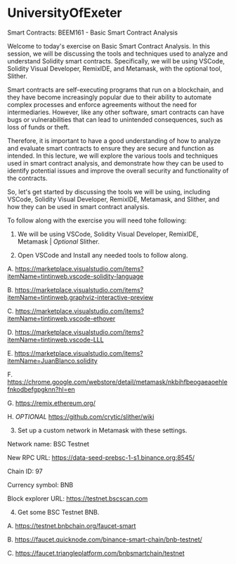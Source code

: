 # UniversityOfExeter
Smart Contracts: BEEM161 - Basic Smart Contract Analysis

Welcome to today's exercise on Basic Smart Contract Analysis. In this session, we will be discussing the tools and techniques used to analyze and understand Solidity smart contracts. Specifically, we will be using VSCode, Solidity Visual Developer, RemixIDE, and Metamask, with the optional tool, Slither.

Smart contracts are self-executing programs that run on a blockchain, and they have become increasingly popular due to their ability to automate complex processes and enforce agreements without the need for intermediaries. However, like any other software, smart contracts can have bugs or vulnerabilities that can lead to unintended consequences, such as loss of funds or theft.

Therefore, it is important to have a good understanding of how to analyze and evaluate smart contracts to ensure they are secure and function as intended. In this lecture, we will explore the various tools and techniques used in smart contract analysis, and demonstrate how they can be used to identify potential issues and improve the overall security and functionality of the contracts.

So, let's get started by discussing the tools we will be using, including VSCode, Solidity Visual Developer, RemixIDE, Metamask, and Slither, and how they can be used in smart contract analysis.

To follow along with the exercise you will need tohe following:

1.	We will be using VSCode, Solidity Visual Developer, RemixIDE, Metamask | *Optional* Slither.

2.	Open VSCode and Install any needed tools to follow along.

A.	https://marketplace.visualstudio.com/items?itemName=tintinweb.vscode-solidity-language

B.	https://marketplace.visualstudio.com/items?itemName=tintinweb.graphviz-interactive-preview

C.	https://marketplace.visualstudio.com/items?itemName=tintinweb.vscode-ethover

D.	https://marketplace.visualstudio.com/items?itemName=tintinweb.vscode-LLL

E.	https://marketplace.visualstudio.com/items?itemName=JuanBlanco.solidity

F.	https://chrome.google.com/webstore/detail/metamask/nkbihfbeogaeaoehlefnkodbefgpgknn?hl=en

G.	https://remix.ethereum.org/

H.	*OPTIONAL* https://github.com/crytic/slither/wiki

3.	Set up a custom network in Metamask with these settings.

Network name: BSC Testnet

New RPC URL: https://data-seed-prebsc-1-s1.binance.org:8545/

Chain ID: 97

Currency symbol: BNB

Block explorer URL: https://testnet.bscscan.com

4.	Get some BSC Testnet BNB.

A.	https://testnet.bnbchain.org/faucet-smart

B.	https://faucet.quicknode.com/binance-smart-chain/bnb-testnet/

C.	https://faucet.triangleplatform.com/bnbsmartchain/testnet
